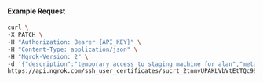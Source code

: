 <!-- Code generated for API Clients. DO NOT EDIT. -->

#### Example Request

```bash
curl \
-X PATCH \
-H "Authorization: Bearer {API_KEY}" \
-H "Content-Type: application/json" \
-H "Ngrok-Version: 2" \
-d '{"description":"temporary access to staging machine for alan","metadata":"{\"user_email\": \"alan@example.com\"}"}' \
https://api.ngrok.com/ssh_user_certificates/sucrt_2tnmvUPAKLVbVtEtTQc99kypHiK
```
